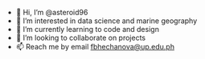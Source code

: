 - 👋 Hi, I’m @asteroid96
- 👀 I’m interested in data science and marine geography
- 🌱 I’m currently learning to code and design
- 💞️ I’m looking to collaborate on projects
- 📫 Reach me by email fbhechanova@up.edu.ph

<!---
asteroid96/asteroid96 is a ✨ special ✨ repository because its `README.md` (this file) appears on your GitHub profile.
You can click the Preview link to take a look at your changes.
--->
